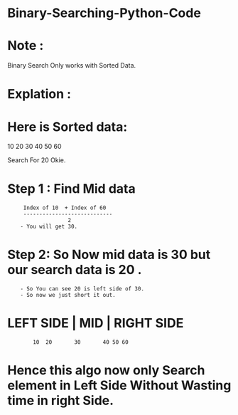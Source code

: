 # Binary-Searching-Python-Code


# Note :
Binary Search Only works with Sorted Data.

# Explation :

# Here is Sorted data:
10 20 30 40 50 60

Search For 20 Okie.

# Step 1 : Find Mid data
         Index of 10  + Index of 60
         ----------------------------
                       2
        - You will get 30.
        
# Step 2: So Now mid data is 30 but our search data is 20 .
        - So You can see 20 is left side of 30.
        - So now we just short it out.
           
#          LEFT SIDE  |  MID  |  RIGHT SIDE
            10  20       30       40 50 60
          
          
# Hence this algo now only Search element in Left Side Without Wasting time in right Side.
          
